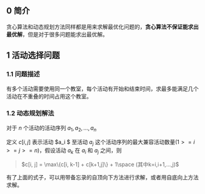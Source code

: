 ## 0 简介

贪心算法和动态规划方法同样都是用来求解最优化问题的，**贪心算法不保证能求出最优解**，但是对于很多问题能求出最优解。



## 1 活动选择问题

### 1.1 问题描述

有多个活动需要使用同一个教室，每个活动有开始和结束时间，求最多能满足几个活动在不重叠的时间占用这个教室。

### 1.2 动态规划解法

对于 $n$ 个活动的活动序列 $a_1,a_2,...,a_n$

定义 $c[i, j]$ 表示活动 $a_i $ 至活动 $a_j$ 这个活动序列的最大兼容活动数量$( 1>=i>=j>=n)$，假设活动 $a_k$ 在 $a_i$ 和 $a_j$ 之间，则

>  $c[i, j] = \max\{c[i, k-1] + c[k+1,j]\} + 1\space (其中k=i,i+1,...,j)$

有了上面的式子，可以用带备忘录的自顶向下方法进行求解，或者用自底向上方法求解。

